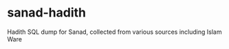 sanad-hadith
============

Hadith SQL dump for Sanad, collected from various sources including Islam Ware
